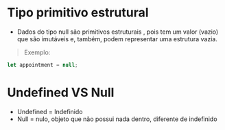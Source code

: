 # Tipo primitivo estrutural

- Dados do tipo null são primitivos estruturais , pois tem um valor (vazio) que são imutáveis e,
  também, podem representar uma estrutura vazia.

> Exemplo:

```js
let appointment = null;
```

# Undefined VS Null
- Undefined = Indefinido
- Null = nulo, objeto que não possui nada dentro, diferente de indefinido
